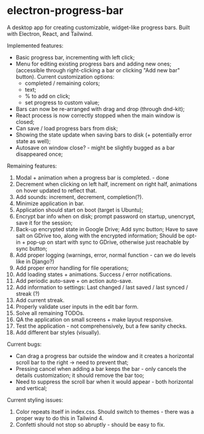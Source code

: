 # electron-progress-bar

A desktop app for creating customizable, widget-like progress bars. Built with Electron, React, and Tailwind.

Implemented features:

- Basic progress bar, incrementing with left click;
- Menu for editing existing progress bars and adding new ones; (accessible through right-clicking a bar or clicking "Add new bar" button). Current customization options:
  - completed / remaining colors;
  - text;
  - % to add on click;
  - set progress to custom value;
- Bars can now be re-arranged with drag and drop (through dnd-kit);
- React process is now correctly stopped when the main window is closed;
- Can save / load progress bars from disk;
- Showing the state update when saving bars to disk (+ potentially error state as well);
- Autosave on window close? - might be slightly bugged as a bar disappeared once;

Remaining features:

1. Modal + animation when a progress bar is completed. - done
2. Decrement when clicking on left half, increment on right half, animations on hover updated to reflect that.
3. Add sounds: increment, decrement, completion(?).
4. Minimize application in bar.
5. Application should start on boot (target is Ubuntu);
6. Encrypt bar info when on disk; prompt password on startup, unencrypt, save it for the session;
7. Back-up encrypted state in Google Drive; Add sync button; Have to save salt on GDrive too, along with the encrypted information; Should be opt-in + pop-up on start with sync to GDrive, otherwise just reachable by sync button;
8. Add proper logging (warnings, error, normal function - can we do levels like in Django?)
9. Add proper error handling for file operations;
10. Add loading states + animations. Success / error notifications.
11. Add periodic auto-save + on action auto-save.
12. Add information to settings: Last changed / last saved / last synced / streak (?)
13. Add current streak.
14. Properly validate user inputs in the edit bar form.
15. Solve all remaining TODOs.
16. QA the application on small screens + make layout responsive.
17. Test the application - not comprehensively, but a few sanity checks.
18. Add different bar styles (visually).

Current bugs:

- Can drag a progress bar outside the window and it creates a horizontal scroll bar to the right -> need to prevent that;
- Pressing cancel when adding a bar keeps the bar - only cancels the details customization; it should remove the bar too;
- Need to suppress the scroll bar when it would appear - both horizontal and vertical;

Current styling issues:

1. Color repeats itself in index.css. Should switch to themes - there was a proper way to do this in Tailwind 4.
2. Confetti should not stop so abruptly - should be easy to fix.
